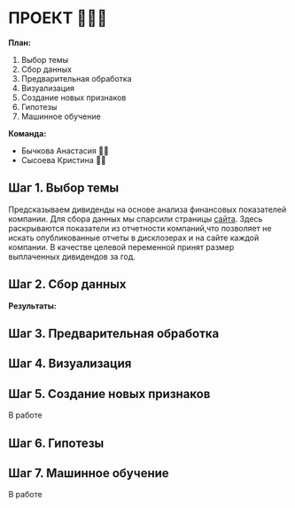 # **ПРОЕКТ** :woman_factory_worker::nail_care:
**План:**
1. Выбор темы
2. Сбор данных
3. Предварительная обработка
4. Визуализация
5. Создание новых признаков
6. Гипотезы
7. Машинное обучение

**Команда:**
* Бычкова Анастасия :fairy_woman:
* Сысоева Кристина :elf_woman:
## **Шаг 1. Выбор темы**
Предсказываем дивиденды на основе анализа финансовых показателей компании.
Для сбора данных мы спарсили страницы [сайта](https://ru.investing.com). Здесь раскрываются показатели из отчетности компаний,что позволяет не искать опубликованные отчеты в дисклозерах и на сайте каждой компании.
В качестве целевой переменной принят размер выплаченных дивидендов за год.
## **Шаг 2. Сбор данных**
**Результаты:**
## **Шаг 3. Предварительная обработка**
## **Шаг 4. Визуализация**
## **Шаг 5. Создание новых признаков**
В работе
## **Шаг 6. Гипотезы**
## **Шаг 7. Машинное обучение**
В работе
